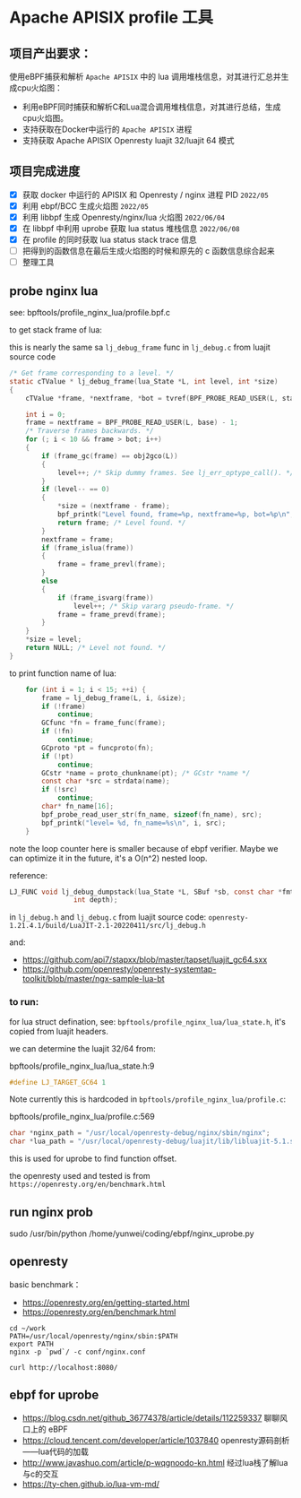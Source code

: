 # Apache APISIX profile 工具

## 项目产出要求：

使用eBPF捕获和解析 `Apache APISIX` 中的 lua 调用堆栈信息，对其进行汇总并生成cpu火焰图：
- 利用eBPF同时捕获和解析C和Lua混合调用堆栈信息，对其进行总结，生成cpu火焰图。
- 支持获取在Docker中运行的 `Apache APISIX` 进程
- 支持获取 Apache APISIX Openresty luajit 32/luajit 64 模式

## 项目完成进度


- [X] 获取 docker 中运行的 APISIX 和 Openresty / nginx 进程 PID `2022/05`
- [X] 利用 ebpf/BCC 生成火焰图 `2022/05`
- [X] 利用 libbpf 生成 Openresty/nginx/lua 火焰图 `2022/06/04`
- [X] 在 libbpf 中利用 uprobe 获取 lua status 堆栈信息 `2022/06/08`
- [X] 在 profile 的同时获取 lua status stack trace 信息
- [ ] 把得到的函数信息在最后生成火焰图的时候和原先的 c 函数信息综合起来
- [ ] 整理工具

## probe nginx lua

see: bpftools/profile_nginx_lua/profile.bpf.c

to get stack frame of lua:

this is nearly the same sa `lj_debug_frame` func in `lj_debug.c` from luajit source code
```c
/* Get frame corresponding to a level. */
static cTValue * lj_debug_frame(lua_State *L, int level, int *size)
{
	cTValue *frame, *nextframe, *bot = tvref(BPF_PROBE_READ_USER(L, stack)) + LJ_FR2;

	int i = 0;
	frame = nextframe = BPF_PROBE_READ_USER(L, base) - 1;
	/* Traverse frames backwards. */
	for (; i < 10 && frame > bot; i++)
	{
		if (frame_gc(frame) == obj2gco(L))
		{
			level++; /* Skip dummy frames. See lj_err_optype_call(). */
		}
		if (level-- == 0)
		{
			*size = (nextframe - frame);
			bpf_printk("Level found, frame=%p, nextframe=%p, bot=%p\n", frame, nextframe, bot);
			return frame; /* Level found. */
		}
		nextframe = frame;
		if (frame_islua(frame))
		{
			frame = frame_prevl(frame);
		}
		else
		{
			if (frame_isvarg(frame))
				level++; /* Skip vararg pseudo-frame. */
			frame = frame_prevd(frame);
		}
	}
	*size = level;
	return NULL; /* Level not found. */
}
```

to print function name of lua:
```c
	for (int i = 1; i < 15; ++i) {
		frame = lj_debug_frame(L, i, &size);
		if (!frame)
			continue;
		GCfunc *fn = frame_func(frame);
		if (!fn)
			continue;
		GCproto *pt = funcproto(fn);
		if (!pt)
			continue;
		GCstr *name = proto_chunkname(pt); /* GCstr *name */
		const char *src = strdata(name);
		if (!src)
			continue;
		char* fn_name[16];
		bpf_probe_read_user_str(fn_name, sizeof(fn_name), src);
		bpf_printk("level= %d, fn_name=%s\n", i, src);
	}
```

note the loop counter here is smaller because of ebpf verifier. Maybe we can optimize it in the future, it's a O(n^2) nested loop.

reference:

```c
LJ_FUNC void lj_debug_dumpstack(lua_State *L, SBuf *sb, const char *fmt,
				int depth);
```

in `lj_debug.h` and `lj_debug.c` from luajit source code: `openresty-1.21.4.1/build/LuaJIT-2.1-20220411/src/lj_debug.h`  

and:

- https://github.com/api7/stapxx/blob/master/tapset/luajit_gc64.sxx
- https://github.com/openresty/openresty-systemtap-toolkit/blob/master/ngx-sample-lua-bt

### to run:

for lua struct defination, see: `bpftools/profile_nginx_lua/lua_state.h`, it's copied from luajit headers.

we can determine the luajit 32/64 from:

bpftools/profile_nginx_lua/lua_state.h:9
```c
#define LJ_TARGET_GC64 1
```

Note currently this is hardcoded in `bpftools/profile_nginx_lua/profile.c`:

bpftools/profile_nginx_lua/profile.c:569
```c
char *nginx_path = "/usr/local/openresty-debug/nginx/sbin/nginx";
char *lua_path = "/usr/local/openresty-debug/luajit/lib/libluajit-5.1.so.2.1.0";
```

this is used for uprobe to find function offset.

the openresty used and tested is from `https://openresty.org/en/benchmark.html`

## run nginx prob

sudo /usr/bin/python /home/yunwei/coding/ebpf/nginx_uprobe.py

## openresty

basic benchmark：

- https://openresty.org/en/getting-started.html
- https://openresty.org/en/benchmark.html

```
cd ~/work
PATH=/usr/local/openresty/nginx/sbin:$PATH
export PATH
nginx -p `pwd`/ -c conf/nginx.conf
```

```
curl http://localhost:8080/
```

## ebpf for uprobe

- https://blog.csdn.net/github_36774378/article/details/112259337 聊聊风口上的 eBPF
- https://cloud.tencent.com/developer/article/1037840 openresty源码剖析——lua代码的加载
- http://www.javashuo.com/article/p-wqgnoodo-kn.html 经过lua栈了解lua与c的交互
- https://ty-chen.github.io/lua-vm-md/
